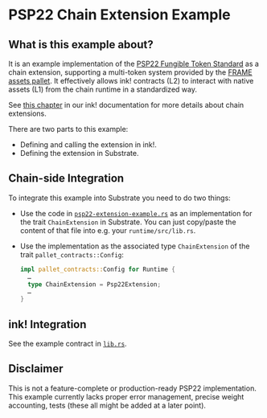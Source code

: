 # PSP22 Chain Extension Example

## What is this example about?

It is an example implementation of the [PSP22 Fungible Token Standard](https://github.com/w3f/PSPs/blob/master/PSPs/psp-22.md) as a chain extension, supporting a multi-token system provided by the [FRAME assets pallet](https://docs.substrate.io/rustdocs/latest/pallet_assets/index.html). It effectively allows ink! contracts (L2) to interact with native assets (L1) from the chain runtime in a standardized way.

See [this chapter](https://paritytech.github.io/ink-docs/macros-attributes/chain-extension)
in our ink! documentation for more details about chain extensions.

There are two parts to this example:

* Defining and calling the extension in ink!.
* Defining the extension in Substrate.

## Chain-side Integration

To integrate this example into Substrate you need to do two things:

* Use the code in [`psp22-extension-example.rs`](runtime/psp22-extension-example.rs)
  as an implementation for the trait `ChainExtension` in Substrate.
  You can just copy/paste the content of that file into e.g. your `runtime/src/lib.rs`.

* Use the implementation as the associated type `ChainExtension` of the trait
  `pallet_contracts::Config`:
  ```rust
  impl pallet_contracts::Config for Runtime {
    …
    type ChainExtension = Psp22Extension;
    …
  }
  ```

## ink! Integration

See the example contract in [`lib.rs`](lib.rs).

## Disclaimer

This is not a feature-complete or production-ready PSP22 implementation. This example currently lacks proper error management, precise weight accounting, tests (these all might be added at a later point).
